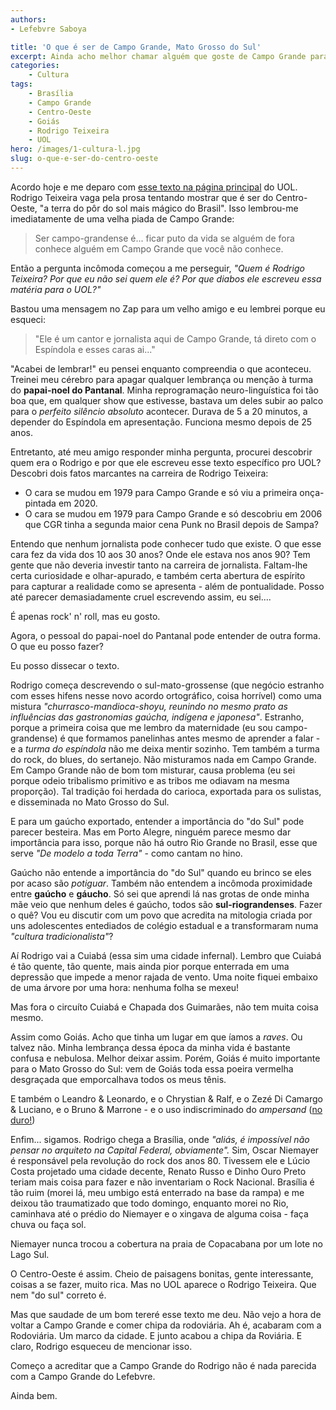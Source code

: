 ```yaml
---
authors:
- Lefebvre Saboya

title: 'O que é ser de Campo Grande, Mato Grosso do Sul'
excerpt: Ainda acho melhor chamar alguém que goste de Campo Grande para escrever sobre Campo Grande.
categories:
    - Cultura
tags:
    - Brasília
    - Campo Grande
    - Centro-Oeste
    - Goiás
    - Rodrigo Teixeira
    - UOL
hero: /images/1-cultura-l.jpg
slug: o-que-e-ser-do-centro-oeste
---
```

Acordo hoje e me deparo com [esse texto na página principal](https://www.uol.com.br/nossa/curadores-e-criadores/2021/05/24/o-que-e-ser-do-centro-oeste-a-terra-do-por-do-sol-mais-magico-do-brasil.htm) do UOL. Rodrigo Teixeira vaga pela prosa tentando mostrar que é ser do Centro-Oeste, "a terra do pôr do sol mais mágico do Brasil". Isso lembrou-me imediatamente de uma velha piada de Campo Grande:

> Ser campo-grandense é... ficar puto da vida se alguém de fora conhece alguém em Campo Grande que você não conhece.

Então a pergunta incômoda começou a me perseguir, *"Quem é Rodrigo Teixeira? Por que eu não sei quem ele é? Por que diabos ele escreveu essa matéria para o UOL?"*

Bastou uma mensagem no Zap para um velho amigo e eu lembrei porque eu esqueci: 

> "Ele é um cantor e jornalista aqui de Campo Grande, tá direto com o Espíndola e esses caras ai..."

"Acabei de lembrar!" eu pensei enquanto compreendia o que aconteceu. Treinei meu cérebro para apagar qualquer lembrança ou menção à turma do **papai-noel do Pantanal**. Minha reprogramação neuro-linguística foi tão boa que, em qualquer show que estivesse, bastava um deles subir ao palco para o *perfeito silêncio absoluto* acontecer. Durava de 5 a 20 minutos, a depender do Espíndola em apresentação. Funciona mesmo depois de 25 anos.

Entretanto, até meu amigo responder minha pergunta, procurei descobrir quem era o Rodrigo e por que ele escreveu esse texto específico pro UOL? Descobri dois fatos marcantes na carreira de Rodrigo Teixeira:

- O cara se mudou em 1979 para Campo Grande e só viu a primeira onça-pintada em 2020.
- O cara se mudou em 1979 para Campo Grande e só descobriu em 2006 que CGR tinha a segunda maior cena Punk no Brasil depois de Sampa?

Entendo que nenhum jornalista pode conhecer tudo que existe. O que esse cara fez da vida dos 10 aos 30 anos? Onde ele estava nos anos 90? Tem gente que não deveria investir tanto na carreira de jornalista. Faltam-lhe certa curiosidade e olhar-apurado, e também certa abertura de espírito para capturar a realidade como se apresenta - além de pontualidade. Posso até parecer demasiadamente cruel escrevendo assim, eu sei....

É apenas rock' n' roll, mas eu gosto. 

Agora, o pessoal do papai-noel do Pantanal pode entender de outra forma. O que eu posso fazer?

Eu posso dissecar o texto.

Rodrigo começa descrevendo o sul-mato-grossense (que negócio estranho com esses hifens nesse novo acordo ortográfico, coisa horrível) como uma mistura *"churrasco-mandioca-shoyu, reunindo no mesmo prato as influências das gastronomias gaúcha,  indígena e japonesa"*. Estranho, porque a primeira coisa que me lembro da maternidade (eu sou campo-grandense) é que formamos panelinhas antes mesmo de aprender a falar - e a *turma do espíndola* não me deixa mentir sozinho. Tem também a turma do rock, do blues, do sertanejo. Não misturamos nada em Campo Grande. Em Campo Grande não de bom tom misturar, causa problema (eu sei porque odeio tribalismo primitivo e as tribos me odiavam na mesma proporção). Tal tradição foi herdada do carioca, exportada para os sulistas, e disseminada no Mato Grosso do Sul. 

E para um gaúcho exportado, entender a importância do "do Sul" pode parecer besteira. Mas em Porto Alegre, ninguém parece mesmo dar importância para isso, porque não há outro Rio Grande no Brasil, esse que serve  *"De modelo a toda Terra"* - como cantam no hino.

Gaúcho não entende a importância do "do Sul" quando eu brinco se eles por acaso são *potiguar*. Também não entendem a incômoda proximidade entre **gaúcho** e **gáucho**. Só sei que aprendi lá nas grotas de onde minha mãe veio que nenhum deles é gaúcho, todos são **sul-riograndenses**. Fazer o quê? Vou eu discutir com um povo que acredita na mitologia criada por uns adolescentes entediados de colégio estadual e a transformaram numa *"cultura tradicionalista"*?

Aí Rodrigo vai a Cuiabá (essa sim uma cidade infernal). Lembro que Cuiabá é tão quente, tão quente, mais ainda pior porque enterrada em uma depressão que impede a menor rajada de vento. Uma noite fiquei embaixo de uma árvore por uma hora: nenhuma folha se mexeu!

Mas fora o circuíto Cuiabá e Chapada dos Guimarães, não tem muita coisa mesmo. 

Assim como Goiás. Acho que tinha um lugar em que íamos a *raves*. Ou talvez não. Minha lembrança dessa época da minha vida é bastante confusa e nebulosa. Melhor deixar assim. Porém, Goiás é muito importante para o Mato Grosso do Sul: vem de Goiás toda essa poeira vermelha desgraçada que emporcalhava todos os meus tênis.

E também o Leandro & Leonardo, e o Chrystian & Ralf, e o Zezé Di Camargo & Luciano, e o Bruno & Marrone - e o uso indiscriminado do *ampersand* ([no duro!](https://pt.wikipedia.org/wiki/%26))

Enfim... sigamos. Rodrigo chega a Brasília, onde *"aliás, é impossível não pensar no arquiteto na Capital Federal, obviamente".* Sim, Oscar Niemayer é responsável pela revolução do rock dos anos 80. Tivessem ele e Lúcio Costa projetado uma cidade decente, Renato Russo e Dinho Ouro Preto teriam mais coisa para fazer e não inventariam o Rock Nacional. Brasília é tão ruim (morei lá, meu umbigo está enterrado na base da rampa) e me deixou tão traumatizado que todo domingo, enquanto morei no Rio, caminhava até o prédio do Niemayer e o xingava de alguma coisa - faça chuva ou faça sol. 

Niemayer nunca trocou a cobertura na praia de Copacabana por um lote no Lago Sul.

O Centro-Oeste é assim. Cheio de paisagens bonitas, gente interessante, coisas a se fazer, muito rica. Mas no UOL aparece o Rodrigo Teixeira. Que nem "do sul" correto é.

Mas que saudade de um bom tereré esse texto me deu. Não vejo a hora de voltar a Campo Grande e comer chipa da rodoviária. Ah é, acabaram com a Rodoviária. Um marco da cidade. E junto acabou a chipa da Roviária. E claro, Rodrigo esqueceu de mencionar isso. 

Começo a acreditar que a Campo Grande do Rodrigo não é nada parecida com a Campo Grande do Lefebvre.

Ainda bem.

